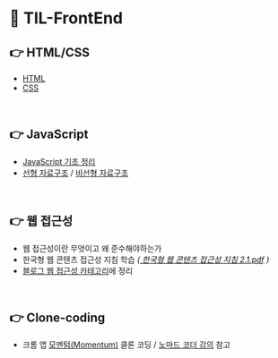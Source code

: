 # 📌 TIL-FrontEnd


## 👉 HTML/CSS
- <a href="https://github.com/dev-ku/TIL-FrontEnd/tree/main/HTML">HTML</a>
- <a href="https://github.com/dev-ku/TIL-FrontEnd/tree/main/CSS">CSS</a>

<br>
 
## 👉 JavaScript
- <a href="https://github.com/dev-ku/TIL-FrontEnd/tree/main/JavaScript">JavaScript 기초 정리</a>
- <a href="https://github.com/dev-ku/TIL-FrontEnd/tree/main/%EC%84%A0%ED%98%95%EC%9E%90%EB%A3%8C%EA%B5%AC%EC%A1%B0">선형 자료구조</a> / <a href="https://github.com/dev-ku/TIL-FrontEnd/tree/main/%EB%B9%84%EC%84%A0%ED%98%95%EC%9E%90%EB%A3%8C%EA%B5%AC%EC%A1%B0">비선형 자료구조</a>  

<br>


## 👉 웹 접근성
- 웹 접근성이란 무엇이고 왜 준수해야하는가
- 한국형 웹 콘텐츠 접근성 지침 학습 _(<a href="https://www.wah.or.kr:444/Participation/%ED%95%9C%EA%B5%AD%ED%98%95%EC%9B%B9%EC%BD%98%ED%85%90%EC%B8%A0%EC%A0%91%EA%B7%BC%EC%84%B1%EC%A7%80%EC%B9%A82.1.pdf">
한국형 웹 콘텐츠 접근성 지침 2.1.pdf</a> )_
- <a href="https://dev-ku.tistory.com/tag/%EC%9B%B9%EC%A0%91%EA%B7%BC%EC%84%B1">블로그 웹 접근성 카테고리</a>에 정리

<br>


## 👉 Clone-coding
- 크롬 앱 <a href="https://bit.ly/3o3kVFh">모멘텀(Momentum)</a> 클론 코딩  / <a href="https://nomadcoders.co/javascript-for-beginners">노마드 코더 강의</a> 참고 
